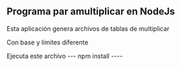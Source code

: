 ## Programa par amultiplicar en NodeJs

Esta aplicación genera archivos de tablas de multiplicar

Con base y limites diferente

Ejecuta este archivo
--- npm install ----
